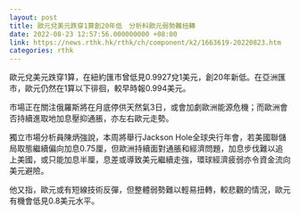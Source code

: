 ```yaml
---
layout: post
title: 歐元兌美元跌穿1算創20年低　分析料歐元弱勢難扭轉
date: 2022-08-23 12:57:56.000000000 +08:00
link: https://news.rthk.hk/rthk/ch/component/k2/1663619-20220823.htm
categories: rthk
---
```


歐元兌美元跌穿1算，在紐約匯市曾低見0.9927兌1美元，創20年新低。在亞洲匯市，歐元仍然在1算以下徘徊，較早時報0.994美元。

市場正在關注俄羅斯將在月底停供天然氣3日，或會加劇歐洲能源危機；而歐洲會否持續進取地加息壓抑通脹，亦左右歐元走勢。

獨立市場分析員陳炳強說，本周將舉行Jackson Hole全球央行年會，若美國聯儲局取態繼續偏向加息0.75厘，但歐洲持續面對通脹和經濟問題，加息步伐難以追上美國，或只能加息半厘，息差或導致美元繼續走強，環球經濟疲弱亦令資金流向美元避險。

他又指，歐元或有短線技術反彈，但整體弱勢難以輕易扭轉，較悲觀的情況，歐元有機會低見0.8美元水平。
